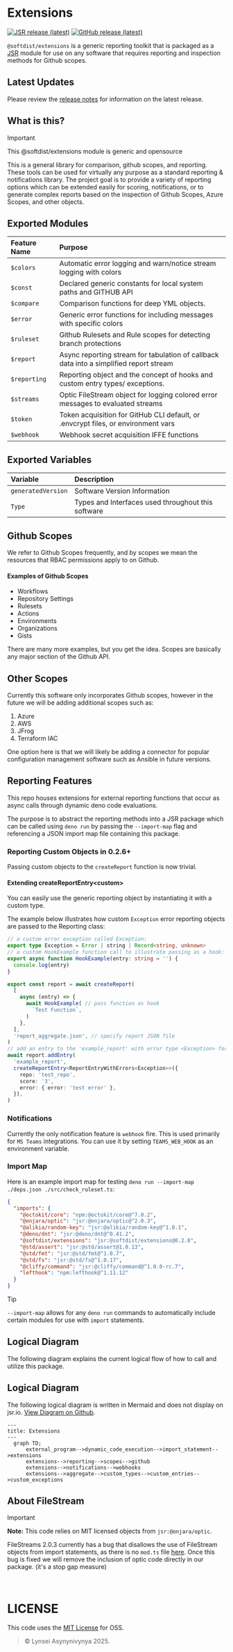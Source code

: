<!-- markdownlint-disable MD041 -->
<!-- markdownlint-disable MD012 -->

# Extensions

[![JSR release (latest)](https://img.shields.io/badge/JSR-module-hotpink)](https://jsr.io/@softdist/extensions)
[![GitHub release (latest)](https://img.shields.io/badge/github-repo-8A2BE2)](https://github.com/pkgdist/extensions)

`@softdist/extensions` is a generic reporting toolkit that is packaged as a
[JSR](https://jsr.io/@softdist/extensions) module for use on any software that
requires reporting and inspection methods for Github scopes.

## Latest Updates

Please review the
[release notes](https://github.com/pkgdist/extensions/blob/main/release-notes.md)
for information on the latest release.

## What is this?

> [!IMPORTANT]
>
> This @softdist/extensions module is generic and opensource

This is a general library for comparison, github scopes, and reporting. These tools can be used for
virtually any purpose as a standard reporting & notifications library. The
project goal is to provide a variety of reporting options which can be extended
easily for scoring, notifications, or to generate complex reports based on the
inspection of Github Scopes, Azure Scopes, and other objects.

## Exported Modules

| Feature Name | Purpose                                                                                   |
| :----------- | :---------------------------------------------------------------------------------------- |
| `$colors`    | Automatic error logging and warn/notice stream logging with colors                        |
| `$const`     | Declared generic constants for local system paths and GITHUB API                          |
| `$compare`   | Comparison functions for deep YML objects.                                                |
| `$error`     | Generic error functions for including messages with specific colors                       |
| `$ruleset`   | Github Rulesets and Rule scopes for detecting branch protections                          |
| `$report`    | Async reporting stream for tabulation of callback data into a simplified report stream    |
| `$reporting` | Reporting object and the concept of hooks and custom entry types/ exceptions.             |
| `$streams`   | Optic FileStream object for logging colored error messages to evaluated streams           |
| `$token`     | Token acquisition for GitHub CLI default, or .envcrypt files, or environment vars         |
| `$webhook`   | Webhook secret acquisition IFFE functions                                                 |

## Exported Variables

| Variable           | Description                         |
| :----------------- | :---------------------------------- |
| `generatedVersion` | Software Version Information        |
| `Type`             | Types and Interfaces used throughout this software |

## Github Scopes

We refer to Github Scopes frequently, and by scopes we mean the resources that
RBAC permissions apply to on Github.

#### Examples of Github Scopes

- Workflows
- Repository Settings
- Rulesets
- Actions
- Environments
- Organizations
- Gists

There are many more examples, but you get the idea. Scopes are basically any
major section of the Github API.

## Other Scopes

Currently this software only incorporates Github scopes, however in the future
we will be adding additional scopes such as:

1. Azure
2. AWS
3. JFrog
4. Terraform IAC

One option here is that we will likely be adding a connector for popular
configuration management software such as Ansible in future versions.

## Reporting Features

This repo houses extensions for external reporting functions that occur as async
calls through dynamic deno code evaluations.

The purpose is to abstract the reporting methods into a JSR package which can be
called using `deno run` by passing the `--import-map` flag and referencing a
JSON import map file containing this package.

### Reporting Custom Objects in 0.2.6+

Passing custom objects to the `createReport` function is now trivial.

#### Extending createReportEntry\<custom\>

You can easily use the generic reporting object by instantiating it with a
custom type.

The example below illustrates how custom `Exception` error reporting objects are
passed to the Reporting class:

```typescript
// a custom error exception called Exception:
export type Exception = Error | string | Record<string, unknown>
// a custom HookExample function call to illustrate passing as a hook:
export async function HookExample(entry: string = '') {
  console.log(entry)
}

export const report = await createReport(
  [
    async (entry) => {
      await HookExample( // pass function as hook
        `Test Function`,
      )
    },
  ],
  'report_aggregate.json', // specify report JSON file
)
// add an entry to the 'example_report' with error type <Exception> for <ReportEntryWithErrors> to test_repo
await report.addEntry(
  'example_report',
  createReportEntry<ReportEntryWithErrors<Exception>>({
    repo: 'test_repo',
    score: '3',
    error: { error: 'test error' },
  }),
)
```

### Notifications

Currently the only notification feature is `webhook` fire. This is used
primarily for `MS Teams` integrations. You can use it by setting
`TEAMS_WEB_HOOK` as an environment variable.

### Import Map

Here is an example import map for testing
`deno run --import-map ./deps.json ./src/check_ruleset.ts`:

```json
{
  "imports": {
    "@octokit/core": "npm:@octokit/core@^7.0.2",
    "@onjara/optic": "jsr:@onjara/optic@^2.0.3",
    "@alikia/random-key": "jsr:@alikia/random-key@^1.0.1",
    "@deno/dnt": "jsr:@deno/dnt@^0.41.2",
    "@softdist/extensions": "jsr:@softdist/extensions@0.2.8",
    "@std/assert": "jsr:@std/assert@1.0.13",
    "@std/fmt": "jsr:@std/fmt@^1.0.7",
    "@std/fs": "jsr:@std/fs@^1.0.17",
    "@cliffy/command": "jsr:@cliffy/command@^1.0.0-rc.7",
    "lefthook": "npm:lefthook@^1.11.12"
  }
}
```

> [!TIP]
>
> `--import-map` allows for any `deno run` commands to automatically include
> certain modules for use with `import` statements.

## Logical Diagram

The following diagram explains the current logical flow of how to call and
utilize this package.


## Logical Diagram

The following logical diagram is written in Mermaid and does not display on jsr.io.
[View Diagram on Github](https://github.com/pkgdist/extensions?tab=readme-ov-file#logical-diagram). 
```mermaid
---
title: Extensions
---
  graph TD;
      external_program-->dynamic_code_execution-->import_statement-->extensions
      extensions-->reporting-->scopes-->github
      extensions-->notifications-->webhooks
      extensions-->aggregate-->custom_types-->custom_entries-->custom_exceptions
```

## About FileStream

> [!IMPORTANT]
> **Note:** This code relies on MIT licensed objects from `jsr:@onjara/optic`.

FileStreams 2.0.3 currently has a bug that disallows the use of FileStream
objects from import statements, as there is no `mod.ts` file
[here](https://github.com/onjara/optic/tree/master/streams/fileStream). Once
this bug is fixed we will remove the inclusion of optic code directly in our
package. (it's a stop gap measure)

&nbsp;

# LICENSE

This code uses the [MIT License](LICENSE) for OSS.

> © Lynsei Asynynivynya 2025.
